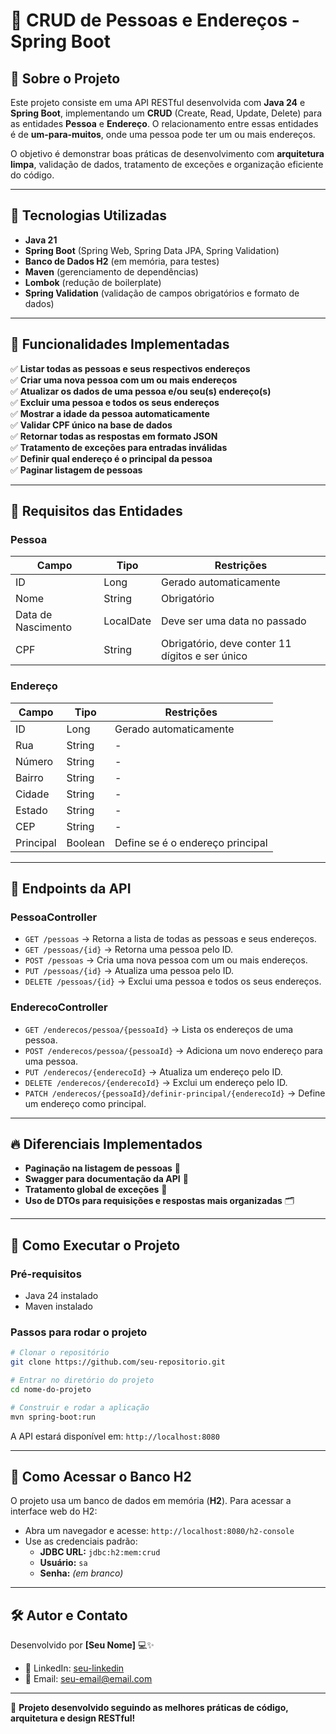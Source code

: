 # 📌 CRUD de Pessoas e Endereços - Spring Boot

## 📖 Sobre o Projeto
Este projeto consiste em uma API RESTful desenvolvida com **Java 24** e **Spring Boot**, implementando um **CRUD** (Create, Read, Update, Delete) para as entidades **Pessoa** e **Endereço**. O relacionamento entre essas entidades é de **um-para-muitos**, onde uma pessoa pode ter um ou mais endereços.

O objetivo é demonstrar boas práticas de desenvolvimento com **arquitetura limpa**, validação de dados, tratamento de exceções e organização eficiente do código.

---

## 🚀 Tecnologias Utilizadas
- **Java 21** 
- **Spring Boot** (Spring Web, Spring Data JPA, Spring Validation)
- **Banco de Dados H2** (em memória, para testes)
- **Maven** (gerenciamento de dependências)
- **Lombok** (redução de boilerplate)
- **Spring Validation** (validação de campos obrigatórios e formato de dados)

---

## 📌 Funcionalidades Implementadas
✅ **Listar todas as pessoas e seus respectivos endereços**  
✅ **Criar uma nova pessoa com um ou mais endereços**  
✅ **Atualizar os dados de uma pessoa e/ou seu(s) endereço(s)**  
✅ **Excluir uma pessoa e todos os seus endereços**  
✅ **Mostrar a idade da pessoa automaticamente**  
✅ **Validar CPF único na base de dados**  
✅ **Retornar todas as respostas em formato JSON**  
✅ **Tratamento de exceções para entradas inválidas**  
✅ **Definir qual endereço é o principal da pessoa**  
✅ **Paginar listagem de pessoas**

---

## 📌 Requisitos das Entidades
### **Pessoa**
| Campo | Tipo | Restrições |
|--------|------|-------------|
| ID | Long | Gerado automaticamente |
| Nome | String | Obrigatório |
| Data de Nascimento | LocalDate | Deve ser uma data no passado |
| CPF | String | Obrigatório, deve conter 11 dígitos e ser único |

### **Endereço**
| Campo | Tipo | Restrições |
|--------|------|-------------|
| ID | Long | Gerado automaticamente |
| Rua | String | - |
| Número | String | - |
| Bairro | String | - |
| Cidade | String | - |
| Estado | String | - |
| CEP | String | - |
| Principal | Boolean | Define se é o endereço principal |

---

## 🔄 Endpoints da API
### **PessoaController**
- `GET /pessoas` → Retorna a lista de todas as pessoas e seus endereços.
- `GET /pessoas/{id}` → Retorna uma pessoa pelo ID.
- `POST /pessoas` → Cria uma nova pessoa com um ou mais endereços.
- `PUT /pessoas/{id}` → Atualiza uma pessoa pelo ID.
- `DELETE /pessoas/{id}` → Exclui uma pessoa e todos os seus endereços.

### **EnderecoController**
- `GET /enderecos/pessoa/{pessoaId}` → Lista os endereços de uma pessoa.
- `POST /enderecos/pessoa/{pessoaId}` → Adiciona um novo endereço para uma pessoa.
- `PUT /enderecos/{enderecoId}` → Atualiza um endereço pelo ID.
- `DELETE /enderecos/{enderecoId}` → Exclui um endereço pelo ID.
- `PATCH /enderecos/{pessoaId}/definir-principal/{enderecoId}` → Define um endereço como principal.

---

## 🔥 Diferenciais Implementados
- **Paginação na listagem de pessoas** 🔄
- **Swagger para documentação da API** 📄
- **Tratamento global de exceções** 🚨
- **Uso de DTOs para requisições e respostas mais organizadas** 🗂️

---

## 🚀 Como Executar o Projeto
### **Pré-requisitos**
- Java 24 instalado
- Maven instalado

### **Passos para rodar o projeto**
```sh
# Clonar o repositório
git clone https://github.com/seu-repositorio.git

# Entrar no diretório do projeto
cd nome-do-projeto

# Construir e rodar a aplicação
mvn spring-boot:run
```
A API estará disponível em: `http://localhost:8080`

---

## 📌 Como Acessar o Banco H2
O projeto usa um banco de dados em memória (**H2**). Para acessar a interface web do H2:
- Abra um navegador e acesse: `http://localhost:8080/h2-console`
- Use as credenciais padrão:
    - **JDBC URL:** `jdbc:h2:mem:crud`
    - **Usuário:** `sa`
    - **Senha:** *(em branco)*

---

## 🛠️ Autor e Contato
Desenvolvido por **[Seu Nome]** 💻✨
- 🔗 LinkedIn: [seu-linkedin](https://www.linkedin.com/in/brunna-r-6516b7231/)
- 📧 Email: [seu-email@email.com](brunnadornelles407@gmail.com)

---

🚀 **Projeto desenvolvido seguindo as melhores práticas de código, arquitetura e design RESTful!**

